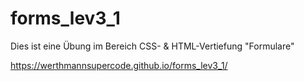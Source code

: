 # forms_lev3_1

Dies ist eine Übung im Bereich CSS- & HTML-Vertiefung "Formulare"

https://werthmannsupercode.github.io/forms_lev3_1/

